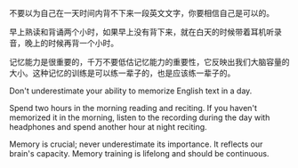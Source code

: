 不要以为自己在一天时间内背不下来一段英文文字，你要相信自己是可以的。

早上熟读和背诵两个小时，如果早上没有背下来，就在白天的时候带着耳机听录音，晚上的时候再背一个小时。

记忆能力是很重要的，千万不要低估记忆能力的重要性，它反映出我们大脑容量的大小。这种记忆的训练是可以练一辈子的，也是应该练一辈子的。

Don't underestimate your ability to memorize English text in a day.

Spend two hours in the morning reading and reciting. If you haven't memorized it in the morning, listen to the recording during the day with headphones and spend another hour at night reciting.

Memory is crucial; never underestimate its importance. It reflects our brain's capacity. Memory training is lifelong and should be continuous.
